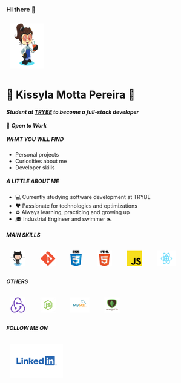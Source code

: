 ### Hi there 👋

<img src="./img/myOctocat.png" width="90" height="120" style="margin: 10px" />

# :corn: Kissyla Motta Pereira :corn:
#### *Student at <a href="https://www.betrybe.com/">TRYBE</a> to become a full-stack developer*
:dart: ***Open to Work***

##### WHAT YOU WILL FIND

- Personal projects
- Curiosities about me
- Developer skills

##### A LITTLE ABOUT ME

- :computer:  Currently studying software development at TRYBE
- :heart:  Passionate for technologies and optimizations
- :recycle:  Always learning, practicing and growing up
- :mortar_board: Industrial Engineer and swimmer :swimmer:

##### MAIN SKILLS
<div>
<img src="./img/Octocat.png" width="40" height="40" style="margin: 10px" />
&nbsp;&nbsp;&nbsp;
<img src="./img/Git_icon.png" width="40" height="40" style="margin: 10px" />
&nbsp;&nbsp;&nbsp;
<img src="./img/css.jpg" width="30" height="40" style="margin: 10px" />
&nbsp;&nbsp;&nbsp;
<img src="./img/HTML5.png" width="40" height="40" style="margin: 10px" />
&nbsp;&nbsp;&nbsp;
<img src="./img/JavaScript.png" width="40" height="40" style="margin: 10px" />
&nbsp;&nbsp;&nbsp;
<img src="./img/react.png" width="50" height="40" style="margin: 10px" />
&nbsp;&nbsp;&nbsp;
</div>

##### OTHERS
<div>
<img src="./img/redux.png" width="40" height="40" style="margin: 10px" />
&nbsp;&nbsp;&nbsp;
<img src="./img/nodejs.jpg" width="40" height="40" style="margin: 10px" />
&nbsp;&nbsp;&nbsp;
<img src="./img/mysql.png" width="50" height="40" style="margin: 10px" />
&nbsp;&nbsp;&nbsp;
<img src="./img/mongodb-logo.png" width="40" height="40" style="margin: 10px" />
&nbsp;&nbsp;&nbsp;
</div>

##### FOLLOW ME ON

<img href="https://www.linkedin.com/in/kissylamotta/" target="_blank" src="./img/linkedin.png" width="140" height="90" style="margin: 10px"/>



